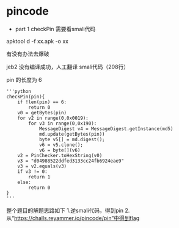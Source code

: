 # pincode

* part 1
checkPin 需要看smali代码

apktool d -f xx.apk -o xx

有没有办法去爆破 

jeb2 没有编译成功，人工翻译 smali代码（208行）

pin 的长度为 6

	'''python
	checkPin(pin){
		if !len(pin) == 6:
			return 0
		v0 = getBytes(pin)
		for v2 in range(0,0x0019):
			for v3 in range(0,0x190):
				MessageDigest v4 = MessageDigest.getInstance(md5)
				md.update(getBytes(pin))
				byte v5[] = md.digest();
				v6 = v5.clone(); 
				v6 = byte[](v6)
		v2 = PinChecker.toHexString(v0)
		v3 = "d04988522ddfed3133cc24fb6924eae9"
		v3 = v2.equals(v3)
		if v3 != 0:
			return 1
		else:
			return 0
	}
	'''

整个题目的解题思路如下
1.逆smali代码，得到pin
2.从“https://challs.reyammer.io/pincode/pin”中得到flag
